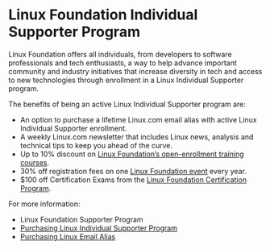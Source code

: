 # Linux Foundation Individual Supporter Program

Linux Foundation offers all individuals, from developers to software professionals and tech enthusiasts, a way to help advance important community and industry initiatives that increase diversity in tech and access to new technologies through enrollment in a Linux Individual Supporter program. 

The benefits of being an active Linux Individual Supporter program are:

* An option to purchase a lifetime Linux.com email alias with active Linux Individual Supporter enrollment.
* A weekly Linux.com newsletter that includes Linux news, analysis and technical tips to keep you ahead of the curve.
* Up to 10% discount on [Linux Foundation’s open-enrollment training courses](http://training.linuxfoundation.org/linux-courses).
* 30% off registration fees on one [Linux Foundation event](https://events.linuxfoundation.org/) every year.
* $100 off Certification Exams from the [Linux Foundation Certification Program](http://www.linuxfoundation.org/certification).

For more information:

* Linux Foundation Supporter Program
* [Purchasing Linux Individual Supporter Program](purchasing-linux-individual-supporter-program.md)
* [Purchasing Linux Email Alias](purchasing-linux-email-alias-for-lifetime.md)

 



